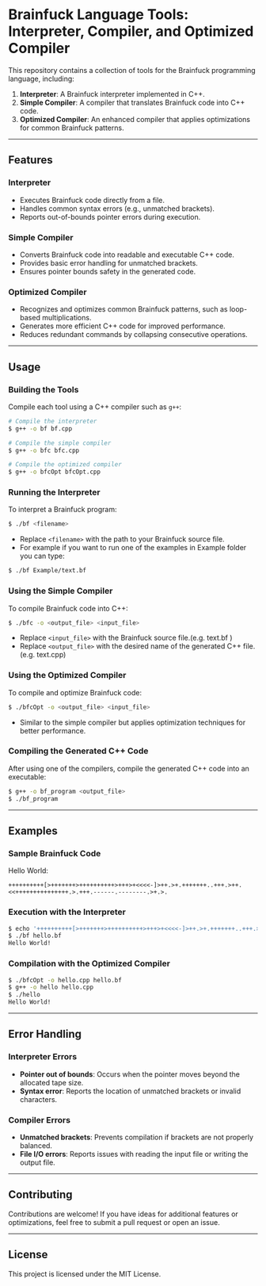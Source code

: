 # Brainfuck Language Tools: Interpreter, Compiler, and Optimized Compiler


This repository contains a collection of tools for the Brainfuck programming language, including:

1. **Interpreter**: A Brainfuck interpreter implemented in C++.
2. **Simple Compiler**: A compiler that translates Brainfuck code into C++ code.
3. **Optimized Compiler**: An enhanced compiler that applies optimizations for common Brainfuck patterns.

---

## Features

### Interpreter
- Executes Brainfuck code directly from a file.
- Handles common syntax errors (e.g., unmatched brackets).
- Reports out-of-bounds pointer errors during execution.

### Simple Compiler
- Converts Brainfuck code into readable and executable C++ code.
- Provides basic error handling for unmatched brackets.
- Ensures pointer bounds safety in the generated code.

### Optimized Compiler
- Recognizes and optimizes common Brainfuck patterns, such as loop-based multiplications.
- Generates more efficient C++ code for improved performance.
- Reduces redundant commands by collapsing consecutive operations.

---

## Usage

### Building the Tools
Compile each tool using a C++ compiler such as `g++`:
```bash
# Compile the interpreter
$ g++ -o bf bf.cpp

# Compile the simple compiler
$ g++ -o bfc bfc.cpp

# Compile the optimized compiler
$ g++ -o bfcOpt bfcOpt.cpp
```

### Running the Interpreter
To interpret a Brainfuck program:
```bash
$ ./bf <filename>
```
- Replace `<filename>` with the path to your Brainfuck source file.
- For example if you want to run one of the examples in Example folder you can type: 
```bash
$ ./bf Example/text.bf
``` 
### Using the Simple Compiler
To compile Brainfuck code into C++:
```bash
$ ./bfc -o <output_file> <input_file>
```
- Replace `<input_file>` with the Brainfuck source file.(e.g. text.bf ) 
- Replace `<output_file>` with the desired name of the generated C++ file.(e.g. text.cpp) 

### Using the Optimized Compiler
To compile and optimize Brainfuck code:
```bash
$ ./bfcOpt -o <output_file> <input_file>
```
- Similar to the simple compiler but applies optimization techniques for better performance.

### Compiling the Generated C++ Code
After using one of the compilers, compile the generated C++ code into an executable:
```bash
$ g++ -o bf_program <output_file>
$ ./bf_program
```

---

## Examples

### Sample Brainfuck Code
Hello World:
```brainfuck
++++++++++[>+++++++>++++++++++>+++>+<<<<-]>++.>+.+++++++..+++.>++.<<+++++++++++++++.>.+++.------.--------.>+.>.
```

### Execution with the Interpreter
```bash
$ echo '++++++++++[>+++++++>++++++++++>+++>+<<<<-]>++.>+.+++++++..+++.>++.<<+++++++++++++++.>.+++.------.--------.>+.>.' > hello.bf
$ ./bf hello.bf
Hello World!
```

### Compilation with the Optimized Compiler
```bash
$ ./bfcOpt -o hello.cpp hello.bf
$ g++ -o hello hello.cpp
$ ./hello
Hello World!
```

---

## Error Handling

### Interpreter Errors
- **Pointer out of bounds**: Occurs when the pointer moves beyond the allocated tape size.
- **Syntax error**: Reports the location of unmatched brackets or invalid characters.

### Compiler Errors
- **Unmatched brackets**: Prevents compilation if brackets are not properly balanced.
- **File I/O errors**: Reports issues with reading the input file or writing the output file.

---

## Contributing
Contributions are welcome! If you have ideas for additional features or optimizations, feel free to submit a pull request or open an issue.

---

## License
This project is licensed under the MIT License. 


